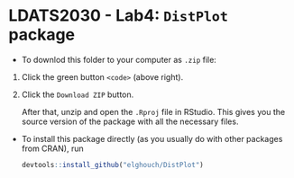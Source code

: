 # LDATS2030 - Lab4: `DistPlot` package

* To downlod this folder to your computer as `.zip` file: 

1. Click the green button `<code>` (above right).
2. Click the `Download ZIP` button.

    After that, unzip and open the `.Rproj` file in RStudio. This gives you the source version of the package with all the necessary files.

* To install this package directly (as you usually do with other packages from CRAN), run
    ```r
    devtools::install_github("elghouch/DistPlot")
    ```
